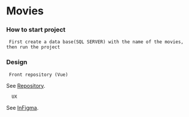 # Movies

### How to start project
```
 First create a data base(SQL SERVER) with the name of the movies, then run the project
```
### Design
```
 Front repository (Vue) 
```
See [Repository](https://github.com/jabbekhaneh/MovieWebsite_front).
```
  UX
```
See [InFigma](https://www.figma.com/file/LxtXKGSKwn4ETMrDd9LSlQ/Frontend-Technical-Test?node-id=1%3A2).




